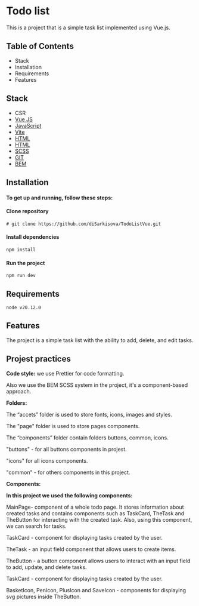 # Todo list
This is a project that is a simple task list implemented using Vue.js.
## Table of Contents
* Stack
* Installation
* Requirements
* Features
## Stack
* CSR
* [Vue JS](https://ru.vuejs.org/)
* [JavaScript](https://developer.mozilla.org/en-US/docs/Web/JavaScript/Guide)
* [Vite](https://vitejs.dev/)
* [HTML](https://html.spec.whatwg.org/multipage/)
* [HTML](https://html.spec.whatwg.org/multipage/)
* [SCSS](https://sass-lang.com/)
* [GIT](https://www.git-scm.com/)
* [BEM](https://getbem.com/)
## Installation
#### To get up and running, follow these steps:
#### Clone repository
    # git clone https://github.com/diSarkisova/TodoListVue.git
#### Install dependencies
    npm install
#### Run the project
    npm run dev
## Requirements
    node v20.12.0
## Features
The project is a simple task list with the ability to add, delete, and edit tasks.

## Projest practices
**Code style:** we use Prettier for code formatting.

Also we use the BEM SCSS system in the project, it's a component-based approach.

**Folders:**

The “accets” folder is used to store fonts, icons, images and styles.

The "page" folder is used to store pages components.

The “components” folder contain folders buttons, common, icons.

"buttons" - for all buttons components in projest.

"icons"  for all icons components.

"common" - for others components in this project.

**Components:**

**In this project we used the following components:**

MainPage- component of a whole todo page.
It stores information about created tasks and contains components such as TaskCard, TheTask and TheButton for interacting with the created task.
Also, using this component, we can search for tasks.

TaskCard - component for displaying tasks created by the user.

TheTask - an input field component that allows users to create items.

TheButton - a button component allows users to interact with an input field to add, update, and delete tasks.

TaskCard - component for displaying tasks created by the user.

BasketIcon, PenIcon, PlusIcon and SaveIcon - components for displaying svg pictures inside TheButton.


